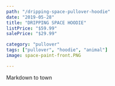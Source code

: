 ```yaml
---
path: "/dripping-space-pullover-hoodie"
date: "2019-05-28"
title: "DRIPPING SPACE HOODIE"
listPrice: "$59.99"
salePrice: "$29.99"

category: "pullover"
tags: ["pullover", "hoodie", "animal"]
image: space-paint-front.PNG

---
```

Markdown to town